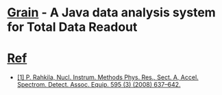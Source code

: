 # [Grain](https://trac.cc.jyu.fi/projects/grain) - A Java data analysis system for Total Data Readout





# [Ref](./Grain-code/grain-1.0.tgz)
  - [[1] P. Rahkila, Nucl. Instrum. Methods Phys. Res., Sect. A, Accel. Spectrom. Detect.
Assoc. Equip. 595 (3) (2008) 637–642.](./Ref/Grain—A_Java_data_analysis_system_for_Total_Data_Readout.pdf)
